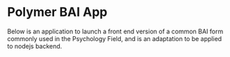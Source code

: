 # Polymer BAI App

Below is an application to launch a front end version of a common BAI form commonly used in the Psychology Field, and is an adaptation to be applied to nodejs backend.
